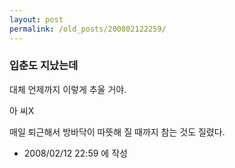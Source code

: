 ```yaml
---
layout: post
permalink: /old_posts/200802122259/
---
```


### 입춘도 지났는데

대체 언제까지 이렇게 추울 거야.

아 씨X

매일 퇴근해서 방바닥이 따뜻해 질 때까지 참는 것도 질렸다.






- 2008/02/12 22:59 에 작성
